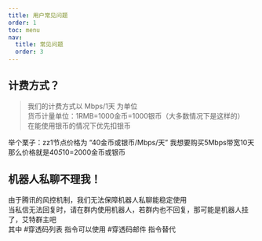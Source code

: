 ```yaml
---
title: 用户常见问题
order: 1
toc: menu
nav:
  title: 常见问题
  order: 3
---
```

## 计费方式？

> 我们的计费方式以 Mbps/1天 为单位 <br>
> 货币计量单位：1RMB=1000金币=1000银币（大多数情况下是这样的）<br>
> 在能使用银币的情况下优先扣银币

举个栗子：zz1节点价格为 “40金币或银币/Mbps/天” 我想要购买5Mbps带宽10天
那么价格就是40*5*10=2000金币或银币

## 机器人私聊不理我！

由于腾讯的风控机制，我们无法保障机器人私聊能稳定使用<br>
当私信无法回复时，请在群内使用机器人，若群内也不回复，那可能是机器人挂了，艾特群主吧<br>
其中 #穿透码列表 指令可以使用 #穿透码邮件 指令替代
